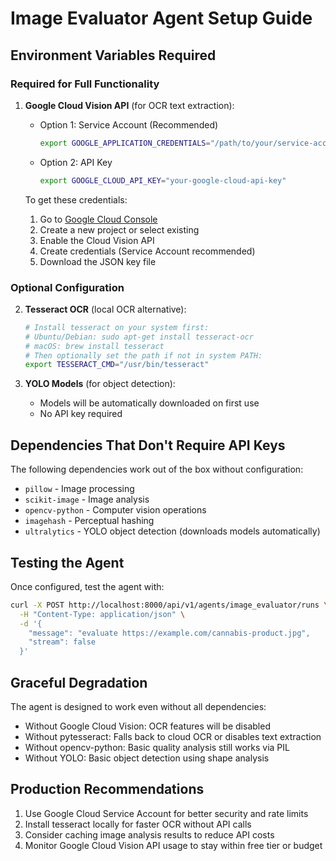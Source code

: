 # Image Evaluator Agent Setup Guide

## Environment Variables Required

### Required for Full Functionality

1. **Google Cloud Vision API** (for OCR text extraction):
   - Option 1: Service Account (Recommended)
     ```bash
     export GOOGLE_APPLICATION_CREDENTIALS="/path/to/your/service-account-key.json"
     ```
   - Option 2: API Key
     ```bash
     export GOOGLE_CLOUD_API_KEY="your-google-cloud-api-key"
     ```

   To get these credentials:
   1. Go to [Google Cloud Console](https://console.cloud.google.com/)
   2. Create a new project or select existing
   3. Enable the Cloud Vision API
   4. Create credentials (Service Account recommended)
   5. Download the JSON key file

### Optional Configuration

2. **Tesseract OCR** (local OCR alternative):
   ```bash
   # Install tesseract on your system first:
   # Ubuntu/Debian: sudo apt-get install tesseract-ocr
   # macOS: brew install tesseract
   # Then optionally set the path if not in system PATH:
   export TESSERACT_CMD="/usr/bin/tesseract"
   ```

3. **YOLO Models** (for object detection):
   - Models will be automatically downloaded on first use
   - No API key required

## Dependencies That Don't Require API Keys

The following dependencies work out of the box without configuration:
- `pillow` - Image processing
- `scikit-image` - Image analysis
- `opencv-python` - Computer vision operations
- `imagehash` - Perceptual hashing
- `ultralytics` - YOLO object detection (downloads models automatically)

## Testing the Agent

Once configured, test the agent with:

```bash
curl -X POST http://localhost:8000/api/v1/agents/image_evaluator/runs \
  -H "Content-Type: application/json" \
  -d '{
    "message": "evaluate https://example.com/cannabis-product.jpg",
    "stream": false
  }'
```

## Graceful Degradation

The agent is designed to work even without all dependencies:
- Without Google Cloud Vision: OCR features will be disabled
- Without pytesseract: Falls back to cloud OCR or disables text extraction
- Without opencv-python: Basic quality analysis still works via PIL
- Without YOLO: Basic object detection using shape analysis

## Production Recommendations

1. Use Google Cloud Service Account for better security and rate limits
2. Install tesseract locally for faster OCR without API calls
3. Consider caching image analysis results to reduce API costs
4. Monitor Google Cloud Vision API usage to stay within free tier or budget